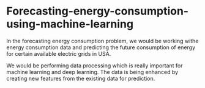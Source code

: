 # Forecasting-energy-consumption-using-machine-learning
In the forecasting energy consumption problem, we would be working withe energy consumption data and predicting the future consumption of energy for certain available electric grids in USA.

We would be performing data processing which is really important for machine learning and deep learning. The data is being enhanced by creating new features from the existing data for prediction.
